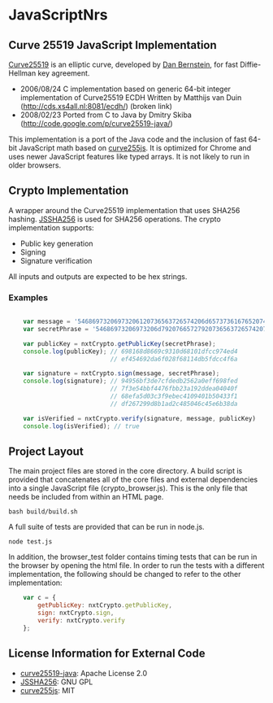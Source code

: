 
JavaScriptNrs
=============
Curve 25519 JavaScript Implementation
-------------------------------------
[Curve25519](http://cr.yp.to/ecdh.html) is an elliptic curve,
developed by [Dan Bernstein](http://cr.yp.to/djb.html), for fast Diffie-Hellman key agreement.

* 2006/08/24 C implementation based on generic 64-bit integer implementation of Curve25519 ECDH
Written by Matthijs van Duin (http://cds.xs4all.nl:8081/ecdh/) (broken link)
* 2008/02/23 Ported from C to Java by Dmitry Skiba (http://code.google.com/p/curve25519-java/)

This implementation is a port of the Java code and the inclusion of fast 64-bit JavaScript math based on [curve255js](https://github.com/rev22/curve255js).
It is optimized for Chrome and uses newer JavaScript features like typed arrays.
It is not likely to run in older browsers.

Crypto Implementation
---------------------
A wrapper around the Curve25519 implementation that uses SHA256 hashing.
[JSSHA256](http://point-at-infinity.org/jssha256/) is used for SHA256 operations.
The crypto implementation supports:
* Public key generation
* Signing
* Signature verification

All inputs and outputs are expected to be hex strings.

### Examples

```javascript

    var message = '54686973206973206120736563726574206d6573736167652074686174206e6565647320746f206265207369676e6564';
    var secretPhrase = '54686973206973206d7920766572792073656372657420706872617365';

    var publicKey = nxtCrypto.getPublicKey(secretPhrase);
    console.log(publicKey); // 698168d8669c9310d68101dfcc974ed4
                            // ef454692da6f028f68114db5fdcc4f6a

    var signature = nxtCrypto.sign(message, secretPhrase);
    console.log(signature); // 94956bf3de7cfdedb2562a0eff698fed
                            // 7f3e54bbf4476fbb23a192ddea04040f
                            // 68efa5d03c3f9ebec4109401b50433f1
                            // df267299d8b1ad2c485046c45e6b38da

    var isVerified = nxtCrypto.verify(signature, message, publicKey)
    console.log(isVerified); // true

```

Project Layout
---------------------
The main project files are stored in the core directory.
A build script is provided that concatenates all of the core files and external dependencies into a single JavaScript file (crypto_browser.js).
This is the only file that needs be included from within an HTML page.

```shell
bash build/build.sh
```

A full suite of tests are provided that can be run in node.js.

```shell
node test.js
```

In addition, the browser_test folder contains timing tests that can be run in the browser by opening the html file.
In order to run the tests with a different implementation, the following should be changed to refer to the other implementation:
```javascript
    var c = {
        getPublicKey: nxtCrypto.getPublicKey,
        sign: nxtCrypto.sign,
        verify: nxtCrypto.verify
    };
```

License Information for External Code
-------------------------------------
* [curve25519-java](http://code.google.com/p/curve25519-java/): Apache License 2.0
* [JSSHA256](http://point-at-infinity.org/jssha256/): GNU GPL
* [curve255js](https://github.com/rev22/curve255js): MIT